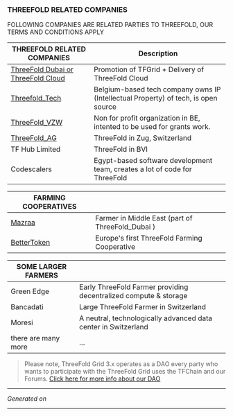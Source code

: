 ### THREEFOLD RELATED COMPANIES

FOLLOWING COMPANIES ARE RELATED PARTIES TO THREEFOLD, OUR TERMS AND CONDITIONS APPLY 

| THREEFOLD RELATED COMPANIES                                     | Description                                                                        |
| --------------------------------------------------------------- | ---------------------------------------------------------------------------------- |
| [ThreeFold Dubai or ThreeFold Cloud](threefold:threefold_dubai) | Promotion of TFGrid + Delivery of ThreeFold Cloud                                  |
| [Threefold_Tech](threefold:threefold_tech)                      | Belgium-based tech company owns IP (Intellectual Property) of tech, is open source |
| [ThreeFold_VZW](threefold:threefold_vzw)                        | Non for profit organization in BE, intented to be used for grants work.            |
| [ThreeFold_AG](threefold:threefold_ag)                          | ThreeFold in Zug, Switzerland                                                      |
| TF Hub Limited                                                  | ThreeFold in BVI                                                                   |
| Codescalers                                                     | Egypt-based software development team, creates a lot of code for ThreeFold         |

| FARMING COOPERATIVES                 |                                                  |
| ------------------------------------ | ------------------------------------------------ |
| [Mazraa](threefold:mazraa)           | Farmer in Middle East (part of ThreeFold_Dubai ) |
| [BetterToken](threefold:bettertoken) | Europe's first ThreeFold Farming Cooperative     |

| SOME LARGER FARMERS |                                                                  |
| ------------------- | ---------------------------------------------------------------- |
| Green Edge          | Early ThreeFold Farmer providing decentralized compute & storage |
| Bancadati           | Large ThreeFold Farmer in Switzerland                            |
| Moresi              | A neutral, technologically advanced data center in Switzerland   |
| there are many more | ...                                                              |

> Please note, ThreeFold Grid 3.x operates as a DAO every party who wants to participate with the ThreeFold Grid uses the TFChain and our Forums.
> [Click here for more info about our DAO](threefold:tfdao)

***
*Generated on*

<p id="threefold_companies0_datetime"></p>

<script>
  // Get current date and time
  var now = new Date();
  var threefold_companies0_datetime = now.toLocaleString();

  // Insert date and time into HTML
  document.getElementById("threefold_companies0_datetime").innerHTML = threefold_companies0_datetime;

</script>
***